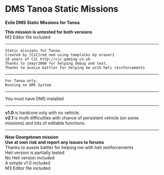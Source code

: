 # DMS Tanoa Static Missions
<b>Exile DMS Static Missions for Tanoa</b><br>

<b>This mission is untested for both versions</b><br>
M3 Editor file included<br>

*******************************************************
	Static missions for Tanoa.
	Created by [CiC]red_ned using templates by eraser1 
	18 years of CiC http://cic-gaming.co.uk
	Thanks to jmayr2000 for helping debug and test.
	Thanks to aussie battler for helping me with heli reinforcements
*******************************************************
	For Tanoa only.
	Running on DMS System
*******************************************************
You must have DMS installed<br>

*******************************************************
<b>v1.0</b> is hardcore only with no vehicle.<br>
<b>v2.1</b> is multi difficulties with chance of persistent vehicle (on some missions) and lots of editable functions.
*******************************************************

<b>New Georgetown mission</b><br>
<b>Use at own risk and report any issues to forums</b><br>
Thanks to aussie battler for helping me with heli reinforcements <br>
Heli version is partially tested<br>
No Heli version included<br>
A simple v1.0 included<br>
M3 Editor file included<br>